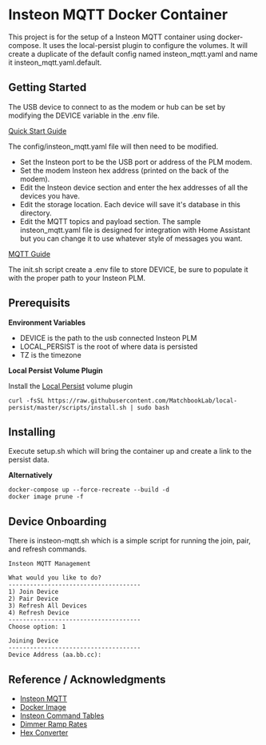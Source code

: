 # Insteon MQTT Docker Container
This project is for the setup of a Insteon MQTT container using docker-compose. It uses the local-persist plugin to configure the volumes. It will create a duplicate of the default config named insteon_mqtt.yaml and name it insteon_mqtt.yaml.default.

## Getting Started
The USB device to connect to as the modem or hub can be set by modifying the DEVICE variable in the .env file.

[Quick Start Guide](https://github.com/TD22057/insteon-mqtt/blob/master/docs/quick_start.md)

The config/insteon_mqtt.yaml file will then need to be modified.

- Set the Insteon port to be the USB port or address of the PLM modem.
- Set the modem Insteon hex address (printed on the back of the modem).
- Edit the Insteon device section and enter the hex addresses of all the devices you have.
- Edit the storage location. Each device will save it's database in this directory.
- Edit the MQTT topics and payload section. The sample insteon_mqtt.yaml file is designed for integration with Home Assistant but you can change it to use whatever style of messages you want.

[MQTT Guide](https://github.com/TD22057/insteon-mqtt/blob/master/docs/mqtt.md)

The init.sh script create a .env file to store DEVICE, be sure to populate it with the proper path to your Insteon PLM.

## Prerequisits
**Environment Variables**
- DEVICE is the path to the usb connected Insteon PLM
- LOCAL_PERSIST is the root of where data is persisted
- TZ is the timezone

**Local Persist Volume Plugin**

Install the [Local Persist](https://github.com/MatchbookLab/local-persist) volume plugin

```
curl -fsSL https://raw.githubusercontent.com/MatchbookLab/local-persist/master/scripts/install.sh | sudo bash
```

## Installing
Execute setup.sh which will bring the container up and create a link to the persist data.

**Alternatively**

```
docker-compose up --force-recreate --build -d
docker image prune -f
```

## Device Onboarding
There is insteon-mqtt.sh which is a simple script for running the join, pair, and refresh commands.

```
Insteon MQTT Management

What would you like to do?
-------------------------------------
1) Join Device
2) Pair Device
3) Refresh All Devices
4) Refresh Device
-------------------------------------
Choose option: 1

Joining Device
-------------------------------------
Device Address (aa.bb.cc): 
```

## Reference / Acknowledgments
- [Insteon MQTT](https://github.com/TD22057/insteon-mqtt)
- [Docker Image](https://github.com/larizzo/docker-insteon-mqtt)
- [Insteon Command Tables](http://cache.insteon.com/pdf/INSTEON_Command_Tables_20070925a.pdf)
- [Dimmer Ramp Rates](http://www.madreporite.com/insteon/ramprate.htm)
- [Hex Converter](https://www.binaryhexconverter.com/decimal-to-hex-converter)